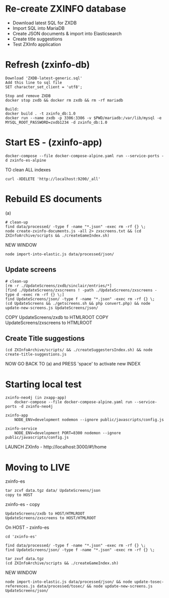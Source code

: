 # Re-create ZXINFO database

* Download latest SQL for ZXDB
* Import SQL into MariaDB
* Create JSON documents & import into Elasticsearch
* Create title suggestions
* Test ZXInfo application

# Refresh (zxinfo-db)
````
Download 'ZXDB-latest-generic.sql'
Add this line to sql file
SET character_set_client = 'utf8';

Stop and remove ZXDB
docker stop zxdb && docker rm zxdb && rm -rf mariadb

Build:
docker build . -t zxinfo_db:1.0
docker run --name zxdb -p 3306:3306 -v $PWD/mariadb:/var/lib/mysql -e MYSQL_ROOT_PASSWORD=zxdb1234 -d zxinfo_db:1.0
````

# Start ES - (zxinfo-app)
````
docker-compose --file docker-compose-alpine.yaml run --service-ports -d zxinfo-es-alpine
````
TO clean ALL indexes
````
curl -XDELETE 'http://localhost:9200/_all'
````

# Rebuild ES documents
(a)
````
# clean-up
find data/processed/ -type f -name "*.json" -exec rm -rf {} \;
node create-zxinfo-documents.js -all 2> zxscreens.txt && (cd ZXInfoArchive/scripts && ./createGameIndex.sh)
````
NEW WINDOW
````
node import-into-elastic.js data/processed/json/
````

## Update screens
````
# clean-up
[rm -r ./UpdateScreens/zxdb/sinclair/entries/*]
[find ./UpdateScreens/zxscreens ! -path ./UpdateScreens/zxscreens -type d -exec rm -rf {} \;]
find UpdateScreens/json/ -type f -name "*.json" -exec rm -rf {} \;
(cd UpdateScreens && ./getscreens.sh && php convert.php) && node update-new-screens.js UpdateScreens/json/
````
COPY UpdateScreens/zxdb to HTMLROOT
COPY UpdateScreens/zxscreens to HTMLROOT

## Create Title suggestions
````
(cd ZXInfoArchive/scripts/ && ./createSuggestersIndex.sh) && node create-title-suggestions.js
````

NOW GO BACK TO (a) and PRESS 'space' to activate new INDEX

# Starting local test

````
zxinfo-neo4j (in zxapp-app)
	docker-compose --file docker-compose-alpine.yaml run --service-ports -d zxinfo-neo4j

zxinfo-app
	NODE_ENV=development nodemon --ignore public/javascripts/config.js

zxinfo-service
	NODE_ENV=development PORT=8300 nodemon --ignore public/javascripts/config.js
````

LAUNCH ZXInfo - http://localhost:3000/#!/home

# Moving to LIVE
zxinfo-es
````
tar zcvf data.tgz data/ UpdateScreens/json
copy to HOST
````

zxinfo-es - copy 
````
UpdateScreens/zxdb to HOST/HTMLROOT
UpdateScreens/zxscreens to HOST/HTMLROOT
````

On HOST - zxinfo-es

````
cd 'zxinfo-es'

find data/processed/ -type f -name "*.json" -exec rm -rf {} \;
find UpdateScreens/json/ -type f -name "*.json" -exec rm -rf {} \;

tar zxvf data.tgz
(cd ZXInfoArchive/scripts && ./createGameIndex.sh)
````
NEW WINDOW
````
node import-into-elastic.js data/processed/json/ && node update-tosec-references.js data/processed/tosec/ && node update-new-screens.js UpdateScreens/json/ 
````
